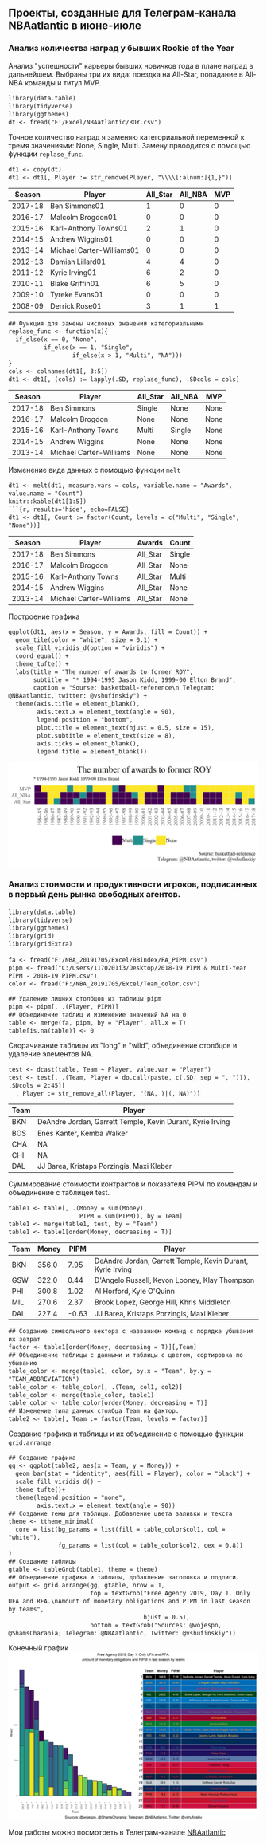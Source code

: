 
## Проекты, созданные для Телеграм-канала NBAatlantic в июне-июле

### Анализ количества наград у бывших Rookie of the Year
Анализ "успешности" карьеры бывших новичков года в плане наград в дальнейшем. Выбраны три их вида: поездка на All-Star, попадание в All-NBA команды и титул MVP.

```{r, warning=FALSE, message=FALSE}
library(data.table)
library(tidyverse)
library(ggthemes)
dt <- fread("F:/Excel/NBAatlantic/ROY.csv")
```

Точное количество наград я заменяю категориальной переменной к тремя значениями: None, Single, Multi. Замену првоодится с помощью функции ```replase_func```.

```{r, results='hide', echo=FALSE}
dt1 <- copy(dt)
dt1 <- dt1[, Player := str_remove(Player, "\\\\[:alnum:]{1,}")]
```

|Season	|Player|	All_Star|	All_NBA|	MVP|
|---|---|---|---|---|
|2017-18	|Ben Simmons01|	1|	0|	0|
|2016-17	|Malcolm Brogdon01|	0|	0|	0|
|2015-16	|Karl-Anthony Towns01|	2|	1|	0|
|2014-15	|Andrew Wiggins01|	0|	0|	0|
|2013-14	|Michael Carter-Williams01|	0|	0|	0|
|2012-13	|Damian Lillard01|	4|	4|	0|
|2011-12	|Kyrie Irving01|	6|	2|	0|
|2010-11	|Blake Griffin01|	6|	5|	0|
|2009-10	|Tyreke Evans01|	0|	0|	0|
|2008-09	|Derrick Rose01|	3|	1|	1|

```{r}
## Функция для замены числовых значений категориальными
replase_func <- function(x){
  if_else(x == 0, "None",
          if_else(x == 1, "Single",
                  if_else(x > 1, "Multi", "NA")))
}
cols <- colnames(dt1[, 3:5])
dt1 <- dt1[, (cols) := lapply(.SD, replase_func), .SDcols = cols]
```

|Season|	Player|	All_Star|	All_NBA|	MVP|
|---|---|---|---|---|
|2017-18|	Ben Simmons|	Single|	None|	None|
|2016-17|	Malcolm Brogdon|	None|	None|	None|
|2015-16|	Karl-Anthony Towns|	Multi|	Single|	None|
|2014-15|	Andrew Wiggins|	None|	None|	None|
|2013-14|	Michael Carter-Williams|	None|	None|	None|

Изменение вида данных с помощью функции ```melt```
```{r}
dt1 <- melt(dt1, measure.vars = cols, variable.name = "Awards", value.name = "Count")
knitr::kable(dt1[1:5])
```{r, results='hide', echo=FALSE}
dt1 <- dt1[, Count := factor(Count, levels = c("Multi", "Single", "None"))]
```

|Season|	Player|	Awards|	Count|
|---|---|---|---|
|2017-18|	Ben Simmons|	All_Star|	Single|
|2016-17|	Malcolm Brogdon|	All_Star|	None|
|2015-16|	Karl-Anthony Towns|	All_Star|	Multi|
|2014-15|	Andrew Wiggins|	All_Star|	None|
|2013-14|	Michael Carter-Williams|	All_Star|	None|

Построение графика

```{r}
ggplot(dt1, aes(x = Season, y = Awards, fill = Count)) +
  geom_tile(color = "white", size = 0.1) +
  scale_fill_viridis_d(option = "viridis") +
  coord_equal() +
  theme_tufte() +
  labs(title = "The number of awards to former ROY",
       subtitle = "* 1994-1995 Jason Kidd, 1999-00 Elton Brand",
       caption = "Sourse: basketball-reference\n Telegram: @NBAatlantic, twitter: @vshufinskiy") +
  theme(axis.title = element_blank(),
        axis.text.x = element_text(angle = 90),
        legend.position = "bottom",
        plot.title = element_text(hjust = 0.5, size = 15),
        plot.subtitle = element_text(size = 8),
        axis.ticks = element_blank(),
        legend.title = element_blank())
```
![](ROY.jpeg)
### Анализ стоимости и продуктивности игроков, подписанных в первый день рынка свободных агентов.

```{r, message=FALSE}
library(data.table)
library(tidyverse)
library(ggthemes)
library(grid)
library(gridExtra)

fa <- fread("F:/NBA_20191705/Excel/BBindex/FA_PIPM.csv")
pipm <- fread("C:/Users/1170201i3/Desktop/2018-19 PIPM & Multi-Year PIPM - 2018-19 PIPM.csv")
color <- fread("F:/NBA_20191705/Excel/Team_color.csv")
```

```{r, echo=FALSE}
## Удаление лишних столбцов из таблицы pipm
pipm <- pipm[, .(Player, PIPM)]
## Объединение таблиц и изменение значений NA на 0
table <- merge(fa, pipm, by = "Player", all.x = T)
table[is.na(table)] <- 0
```

Сворачивание таблицы из "long" в "wild", объединение столбцов и удаление элементов NA.

```{r}
test <- dcast(table, Team ~ Player, value.var = "Player")
test <- test[, .(Team, Player = do.call(paste, c(.SD, sep = ", "))), .SDcols = 2:45][
  , Player := str_remove_all(Player, "(NA, )|(, NA)")]
```

|Team|	Player|
|---|---|
|BKN|	DeAndre Jordan, Garrett Temple, Kevin Durant, Kyrie Irving|
|BOS|	Enes Kanter, Kemba Walker|
|CHA|	NA|
|CHI|	NA|
|DAL|	JJ Barea, Kristaps Porzingis, Maxi Kleber|

Суммирование стоимости контрактов и показателя PIPM по командам и объединение с таблицей test.
```{r}
table1 <- table[, .(Money = sum(Money),
                    PIPM = sum(PIPM)), by = Team]
table1 <- merge(table1, test, by = "Team")
table1 <- table1[order(Money, decreasing = T)]
```

|Team|	Money|	PIPM|	Player|
|---|---|---|---|
|BKN|	356.0|	7.95|	DeAndre Jordan, Garrett Temple, Kevin Durant, Kyrie Irving|
|GSW|	322.0|	0.44|	D'Angelo Russell, Kevon Looney, Klay Thompson|
|PHI|	300.8|	1.02|	Al Horford, Kyle O'Quinn|
|MIL|	270.6|	2.37|	Brook Lopez, George Hill, Khris Middleton|
|DAL|	227.4|	-0.63|	JJ Barea, Kristaps Porzingis, Maxi Kleber|

```{r}
## Создание символьного вектора с названием команд с порядке убывания их затрат
factor <- table1[order(Money, decreasing = T)][,Team]
## Объединение таблицы с данными и таблицы с цветом, сортировка по убыванию
table_color <- merge(table1, color, by.x = "Team", by.y = "TEAM_ABBREVIATION")
table_color <- table_color[, .(Team, col1, col2)]
table_color <- merge(table_color, table1)
table_color <- table_color[order(Money, decreasing = T)]
## Изменение типа данных столбца Team на фактор.
table2 <- table[, Team := factor(Team, levels = factor)]
```
Создание графика и таблицы и их объединение с помощью функции ```grid.arrange```

```{r, eval =FALSE}
## Создание графика
gg <- ggplot(table2, aes(x = Team, y = Money)) +
  geom_bar(stat = "identity", aes(fill = Player), color = "black") +
  scale_fill_viridis_d() +
  theme_tufte()+
  theme(legend.position = "none",
        axis.text.x = element_text(angle = 90)) 
## Создание темы для таблицы. Добавление цвета заливки и текста
theme <- ttheme_minimal(
  core = list(bg_params = list(fill = table_color$col1, col = "white"),
              fg_params = list(col = table_color$col2, cex = 0.8))
)
## Создание таблицы
gtable <- tableGrob(table1, theme = theme)
## Объединение графика и таблицы, добавление заголовка и подписи.
output <- grid.arrange(gg, gtable, nrow = 1, 
                       top = textGrob("Free Agency 2019, Day 1. Only UFA and RFA.\nAmount of monetary obligations and PIPM in last season by teams",
                                      hjust = 0.5),
                       bottom = textGrob("Sources: @wojespn, @ShamsCharania; Telegram: @NBAatlantic, Twitter: @vshufinskiy"))
```

Конечный график
![](FA.jpeg)


Мои работы можно посмотреть в Телеграм-канале [NBAatlantic](https://t.me/nbaatlantic)
